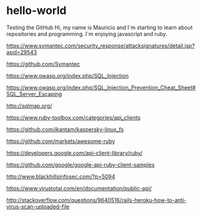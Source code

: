 # hello-world
Testing the GitHub
Hi, my name is Mauricio and I´m starting to learn about repositories and programming. 
I´m enjoying javascript and ruby.

https://www.symantec.com/security_response/attacksignatures/detail.jsp?asid=29543

https://github.com/Symantec

https://www.owasp.org/index.php/SQL_Injection

https://www.owasp.org/index.php/SQL_Injection_Prevention_Cheat_Sheet#SQL_Server_Escaping

http://sqlmap.org/

https://www.ruby-toolbox.com/categories/api_clients

https://github.com/ikantam/kaspersky-linux_fs

https://github.com/markets/awesome-ruby

https://developers.google.com/api-client-library/ruby/

https://github.com/google/google-api-ruby-client-samples

http://www.blackhillsinfosec.com/?p=5094

https://www.virustotal.com/en/documentation/public-api/

http://stackoverflow.com/questions/9640516/rails-heroku-how-to-anti-virus-scan-uploaded-file
